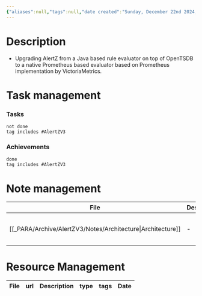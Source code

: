 ```yaml
---
{"aliases":null,"tags":null,"date created":"Sunday, December 22nd 2024, 7:50:35 pm","date modified":"Sunday, December 22nd 2024, 7:50:58 pm","publish":true,"PassFrontmatter":true,"created":"2024-12-23T10:03:57.059+05:30","updated":"2024-12-26T08:59:49.125+05:30"}
---
```


# Description
- Upgrading AlertZ from a Java based rule evaluator on top of OpenTSDB to a native Prometheus based evaluator based on Prometheus implementation by VictoriaMetrics. 

# Task management
### Tasks
```tasks
not done
tag includes #AlertZV3
```

### Achievements
```tasks
done
tag includes #AlertZV3
```

# Note management
| File                                                           | Description | tags                                                            | Date                         |
| -------------------------------------------------------------- | ----------- | --------------------------------------------------------------- | ---------------------------- |
| [[_PARA/Archive/AlertZV3/Notes/Architecture\|Architecture]] | \-          | <ul><li>Flipkart/AlertZV3</li><li>ArchitectureDiagram</li></ul> | 10:06 AM - December 23, 2024 |


# Resource Management
| File | url | Description | type | tags | Date |
| ---- | --- | ----------- | ---- | ---- | ---- |


